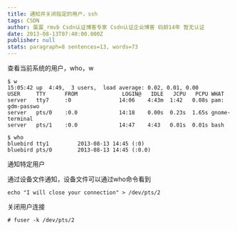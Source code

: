 ```yaml
---
title: 通知并关闭指定的用户，ssh
tags: CSDN
author: 蛋蛋_rmvb Csdn认证博客专家 Csdn认证企业博客 码龄14年 暂无认证
date: 2013-08-13T07:40:00.000Z
publisher: null
stats: paragraph=8 sentences=13, words=73
---
```

查看当前系统的用户，who，w

```plain
$ w
15:05:42 up  4:49,  3 users,  load average: 0.02, 0.01, 0.00
USER     TTY      FROM              LOGIN@   IDLE   JCPU   PCPU WHAT
server   tty7     :0               14:06    4:43m  1:42   0.08s pam: gdm-passwo
server   pts/0    :0.0             14:18    0.00s  0.23s  1.65s gnome-terminal
server   pts/1    :0.0             14:47    4:43   0.01s  0.01s bash
```

```plain
$ who
bluebird tty1         2013-08-13 14:45 (:0)
bluebird pts/0        2013-08-13 14:45 (:0.0)
```

通知特定用户

通过设备文件通知，设备文件可以通过who命令看到

```plain
echo "I will close your connection" > /dev/pts/2
```

关闭用户连接

```plain
# fuser -k /dev/pts/2
```
